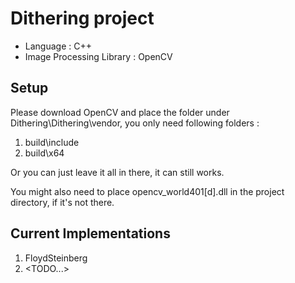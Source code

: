 # Dithering project

* Language : C++
* Image Processing Library : OpenCV

## Setup

Please download OpenCV and place the folder under Dithering\Dithering\vendor, you only need following folders : 

  1. build\include
  2. build\x64

Or you can just leave it all in there, it can still works.

You might also need to place opencv_world401[d].dll in the project directory, if it's not there.

## Current Implementations

1. FloydSteinberg
2. <TODO...>
